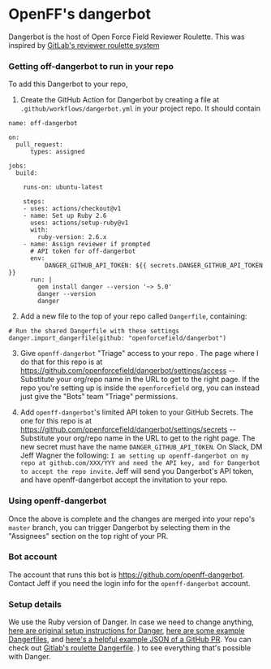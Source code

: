 # OpenFF's dangerbot

Dangerbot is the host of Open Force Field Reviewer Roulette. This was inspired by [GitLab's reviewer roulette system](https://about.gitlab.com/blog/2019/10/23/reviewer-roulette-one-year-on/)


### Getting off-dangerbot to run in your repo 
To add this Dangerbot to your repo, 

1) Create the GitHub Action for Dangerbot by creating a file at `.github/workflows/dangerbot.yml` in your project repo. 
  It should contain 

```
name: off-dangerbot

on:
  pull_request:
      types: assigned

jobs:
  build:

    runs-on: ubuntu-latest

    steps:
    - uses: actions/checkout@v1
    - name: Set up Ruby 2.6
      uses: actions/setup-ruby@v1
      with:
        ruby-version: 2.6.x
    - name: Assign reviewer if prompted
      # API token for off-dangerbot
      env:
          DANGER_GITHUB_API_TOKEN: ${{ secrets.DANGER_GITHUB_API_TOKEN }}
      run: |
        gem install danger --version '~> 5.0'
        danger --version 
        danger
```

2) Add a new file to the top of your repo called `Dangerfile`, containing:
```
# Run the shared Dangerfile with these settings
danger.import_dangerfile(github: "openforcefield/dangerbot") 
```

3) Give `openff-dangerbot` "Triage" access to your repo . The page where I do that for this repo is at https://github.com/openforcefield/dangerbot/settings/access -- Substitute your org/repo name in the URL to get to the right page. If the repo you're setting up is inside the `openforcefield` org, you can instead just give the "Bots" team "Triage" permissions.

4) Add `openff-dangerbot`'s limited API token to your GitHub Secrets. The one for this repo is at https://github.com/openforcefield/dangerbot/settings/secrets -- Substitute your org/repo name in the URL to get to the right page. The new secret must have the name `DANGER_GITHUB_API_TOKEN`. On Slack, DM Jeff Wagner the following: `I am setting up openff-dangerbot on my repo at github.com/XXX/YYY and need the API key, and for Dangerbot to accept the repo invite`. Jeff will send you Dangerbot's API token, and have openff-dangerbot accept the invitation to your repo.


### Using openff-dangerbot

Once the above is complete and the changes are merged into your repo's `master` branch, you can trigger Dangerbot by selecting them in the "Assignees" section on the top right of your PR. 

### Bot account

The account that runs this bot is https://github.com/openff-dangerbot. Contact Jeff if you need the login info for the `openff-dangerbot` account.

### Setup details

We use the Ruby version of Danger. In case we need to change anything, [here are original setup instructions for Danger](https://danger.systems/guides/getting_started.html#setting-up-danger-to-run-on-your-ci), [here are some example Dangerfiles](https://danger.systems/reference.html), and [here's a helpful example JSON of a GitHub PR](https://raw.githubusercontent.com/danger/danger/master/spec/fixtures/github_api/pr_response.json). You can check out [Gitlab's roulette Dangerfile](https://gitlab.com/gitlab-org/gitlab-foss/blob/master/danger/roulette/Dangerfile). ) to see everything that's possible with Danger.
